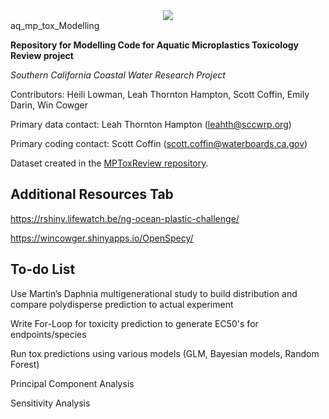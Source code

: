 <div style="text-align:center"><img src="https://pbs.twimg.com/profile_images/1356333310344003584/_ykLE211_400x400.jpg" /></div






# aq_mp_tox_Modelling

**Repository for Modelling Code for Aquatic Microplastics Toxicology Review project**

*Southern California Coastal Water Research Project*

Contributors: Heili Lowman, Leah Thornton Hampton, Scott Coffin, Emily Darin, Win Cowger

Primary data contact: Leah Thornton Hampton (leahth@sccwrp.org)

Primary coding contact: Scott Coffin (scott.coffin@waterboards.ca.gov)

Dataset created in the [MPToxReview repository](https://github.com/ScottCoffin/MPToxReview). 


## Additional Resources Tab

https://rshiny.lifewatch.be/ng-ocean-plastic-challenge/

https://wincowger.shinyapps.io/OpenSpecy/


## To-do List

Use Martin’s Daphnia multigenerational study to build distribution and compare polydisperse prediction to actual experiment

Write For-Loop for toxicity prediction to generate EC50's for endpoints/species

Run tox predictions using various models (GLM, Bayesian models, Random Forest)

Principal Component Analysis

Sensitivity Analysis





